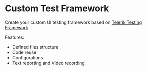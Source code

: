 Custom Test Framework
=====================

Create your custom UI testing framework based on <a href="http://www.telerik.com/teststudio/testing-framework" target="_blank">Telerik Testing Framework</a>

Features:
- Defined files structure
- Code reuse
- Configurations
- Text reporting and Video recording
